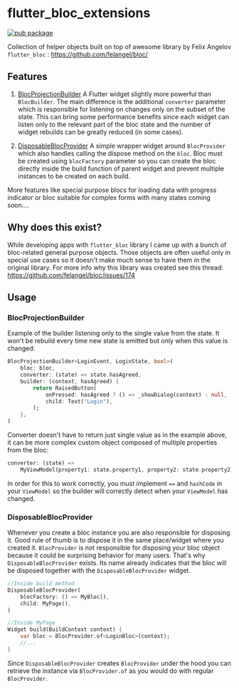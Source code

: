 # flutter_bloc_extensions

[![pub package](https://img.shields.io/pub/v/flutter_bloc_extensions.svg)](https://pub.dartlang.org/packages/flutter_bloc_extensions)

Collection of helper objects built on top of awesome library by Felix Angelov `flutter_bloc` : https://github.com/felangel/bloc/

## Features
1. [BlocProjectionBuilder](#blocProjectionBuilder)
A Flutter widget slightly more powerful than `BlocBuilder`. The main difference is the additional `converter` parameter which is responsible for listening on changes only on the subset of the state. This can bring some performance benefits since each widget can listen only to the relevant part of the bloc state and the number of widget rebuilds can be greatly reduced (in some cases). 

2. [DisposableBlocProvider](#disposableBlocProvider)
A simple wrapper widget around `BlocProvider` which also handles calling the dispose method on the `bloc`. Bloc must be created using `blocFactory` parameter so you can create the bloc directly inside the build function of parent widget and prevent multiple instances to be created on each build.

More features like special purpose blocs for loading data with progress indicator or bloc suitable for complex forms with many states coming soon....

## Why does this exist?
While developing apps with `flutter_bloc` library I came up with a bunch of bloc-related general purpose objects. Those objects are often useful only in special use cases so it doesn't make much sense to have them in the original library. For more info why this library was created see this thread: https://github.com/felangel/bloc/issues/174

## Usage

### BlocProjectionBuilder
Example of the builder listening only to the single value from the state. It won't be rebuild every time new state is emitted but only when this value is changed:
```dart
BlocProjectionBuilder<LoginEvent, LoginState, bool>(
    bloc: bloc,
    converter: (state) => state.hasAgreed,
    builder: (context, hasAgreed) {
        return RaisedButton(
            onPressed: hasAgreed ? () => _showDialog(context) : null,
            child: Text("Login"),
        );
    },
)
```
Converter doesn't have to return just single value as in the example above, it can be more complex custom object composed of multiple properties from the bloc:
```dart
converter: (state) => 
    MyViewModel(property1: state.property1, property2: state.property2),
```
In order for this to work correctly, you must implement `==` and `hashCode` in your `ViewModel` so the builder will correctly detect when your `ViewModel` has changed.

### DisposableBlocProvider
Whenever you create a bloc instance you are also responsible for disposing it. Good rule of thumb is to dispose it in the same place/widget where you created it. `BlocProvider` is not responsible for disposing your bloc object because it could be surprising behavior for many users. That's why `DisposableBlocProvider` exists. Its name already indicates that the bloc will be disposed together with the `DisposableBlocProvider` widget.

```dart
//Inside build method
DisposableBlocProvider(
    blocFactory: () => MyBloc(),
    child: MyPage(),
)

//Inside MyPage
Widget build(BuildContext context) {
    var bloc = BlocProvider.of<LoginBloc>(context);
    //...
}
```
Since `DisposableBlocProvider` creates `BlocProvider` under the hood you can retrieve the instance via `BlocProvider.of` as you would do with regular `BlocProvider`.

